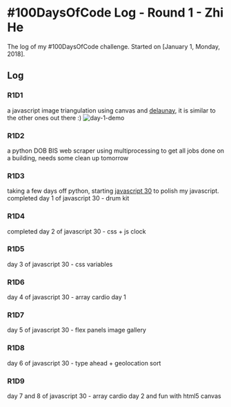 # #100DaysOfCode Log - Round 1 - Zhi He

The log of my #100DaysOfCode challenge. Started on [January 1, Monday, 2018].

## Log

### R1D1 
a javascript image triangulation using canvas and [delaunay](https://github.com/ironwallaby/delaunay), it is similar to the other ones out there :) 
![day-1-demo](day-1/demo.gif)

### R1D2
a python DOB BIS web scraper using multiprocessing to get all jobs done on a building, needs some clean up tomorrow

### R1D3
taking a few days off python, starting [javascript 30](https://javascript30.com/) to polish my javascript.
completed day 1 of javascript 30 - drum kit 

### R1D4
completed day 2 of javascript 30 - css + js clock

### R1D5
day 3 of javascript 30 - css variables

### R1D6
day 4 of javascript 30 - array cardio day 1

### R1D7
day 5 of javascript 30 - flex panels image gallery

### R1D8
day 6 of javascript 30 - type ahead + geolocation sort

### R1D9
day 7 and 8 of javascript 30 - array cardio day 2 and fun with html5 canvas